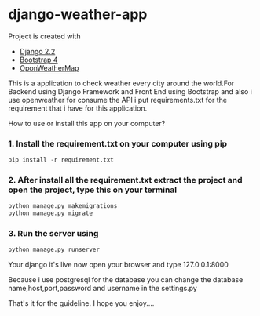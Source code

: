 # django-weather-app

Project is created with
* [Django 2.2](https://docs.djangoproject.com/en/2.2/)
* [Bootstrap 4](https://getbootstrap.com/)
* [OponWeatherMap](https://openweathermap.org/)

This is a application to check weather every city around the world.For Backend using Django Framework and Front End using Bootstrap and also i use openweather for consume the API
i put requirements.txt for the requirement that i have for this application.

How to use or install this app on your computer?
### 1. Install the requirement.txt on your computer using pip

```python
pip install -r requirement.txt
```

### 2.  After install all the requirement.txt extract the project and open the project, type this on your terminal 
```python
python manage.py makemigrations
python manage.py migrate
```

### 3. Run the server using 
```python
python manage.py runserver
```

Your django it's live now open your browser and type 127.0.0.1:8000


Because i use postgresql for the database you can change the database name,host,port,password and username in the settings.py


That's it for the guideline. I hope you enjoy.... 

